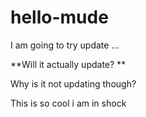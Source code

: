 # hello-mude

I am going to try update ...

**Will it actually update? 
**

Why is it not updating though?

This is so cool i am in shock